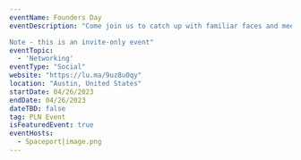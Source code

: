 ```yaml
---
eventName: Founders Day
eventDescription: "Come join us to catch up with familiar faces and meet fellow Founders in the Protocol Labs Network! This is a great opportunity to connect before Consensus to talk all things Web3 over food and drinks.

Note - this is an invite-only event"
eventTopic:
  - 'Networking'
eventType: "Social"
website: "https://lu.ma/9uz8u0qy"
location: "Austin, United States"
startDate: 04/26/2023
endDate: 04/26/2023
dateTBD: false
tag: PLN Event
isFeaturedEvent: true
eventHosts:
  - Spaceport|image.png
---
```

